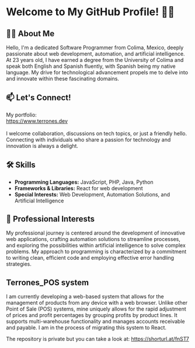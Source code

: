 # Welcome to My GitHub Profile! 👨‍💻

## 🙋‍♂️ About Me
Hello, I'm a dedicated Software Programmer from Colima, Mexico, deeply passionate about web development, automation, and artificial intelligence. At 23 years old, I have earned a degree from the University of Colima and speak both English and Spanish fluently, with Spanish being my native language. My drive for technological advancement propels me to delve into and innovate within these fascinating domains.

## 📫 Let's Connect!
My portfolio: <br>
https://www.terrones.dev <br> <br>
I welcome collaboration, discussions on tech topics, or just a friendly hello. Connecting with individuals who share a passion for technology and innovation is always a delight.

## 🛠 Skills
- **Programming Languages:** JavaScript, PHP, Java, Python
- **Frameworks & Libraries:** React for web development
- **Special Interests:** Web Development, Automation Solutions, and Artificial Intelligence

## 💼 Professional Interests
My professional journey is centered around the development of innovative web applications, crafting automation solutions to streamline processes, and exploring the possibilities within artificial intelligence to solve complex problems. My approach to programming is characterized by a commitment to writing clean, efficient code and employing effective error handling strategies.

## Terrones_POS system
I am currently developing a web-based system that allows for the management of products from any device with a web browser. Unlike other Point of Sale (POS) systems, mine uniquely allows for the rapid adjustment of prices and profit percentages by grouping profits by product lines. It supports multi-warehouse functionality and manages accounts receivable and payable. I am in the process of migrating this system to React.

The repository is private but you can take a look at:
https://shorturl.at/fnST7

